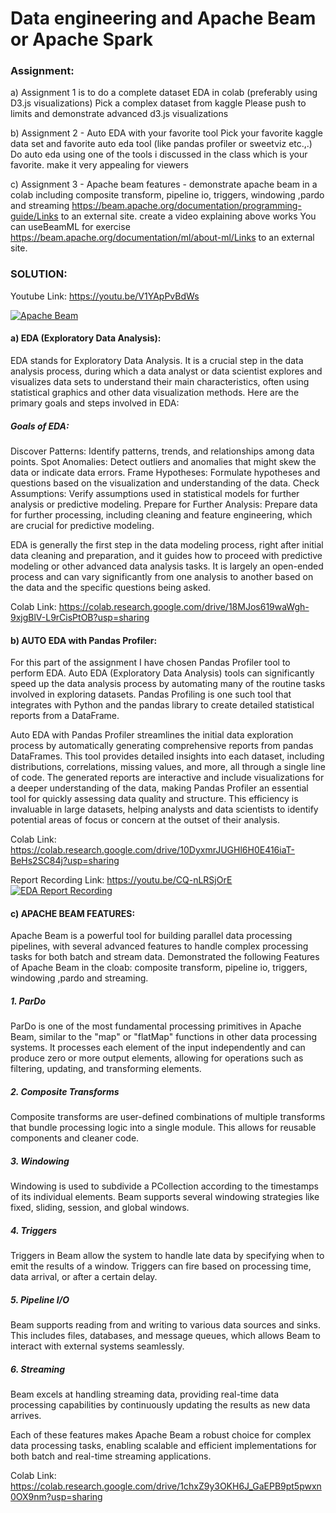 # Data engineering and Apache Beam or Apache Spark

### Assignment:
a) Assignment 1 is to do a complete dataset EDA in colab (preferably using D3.js visualizations)
Pick a complex dataset from kaggle 
Please push to limits and demonstrate advanced d3.js visualizations 

b) Assignment 2 - Auto EDA with your favorite tool
Pick your favorite kaggle data set and favorite auto eda tool (like pandas profiler or sweetviz etc.,.) 
Do auto eda using one of the tools i discussed in the class which is your favorite. make it very appealing for viewers

c) Assignment 3 - Apache beam features - demonstrate apache beam in a colab including composite transform, pipeline io, triggers, windowing ,pardo and streaming
https://beam.apache.org/documentation/programming-guide/Links to an external site.
create a video explaining above works 
You can useBeamML for exercise https://beam.apache.org/documentation/ml/about-ml/Links to an external site.

### SOLUTION:

Youtube Link: https://youtu.be/V1YApPvBdWs 

[![Apache Beam](https://img.youtube.com/vi/V1YApPvBdWs/0.jpg)](https://www.youtube.com/watch?v=V1YApPvBdWs)

#### a) EDA (Exploratory Data Analysis):

EDA stands for Exploratory Data Analysis. It is a crucial step in the data analysis process, during which a data analyst or data scientist explores and visualizes data sets to understand their main characteristics, often using statistical graphics and other data visualization methods. Here are the primary goals and steps involved in EDA:

##### Goals of EDA:
Discover Patterns: Identify patterns, trends, and relationships among data points.
Spot Anomalies: Detect outliers and anomalies that might skew the data or indicate data errors.
Frame Hypotheses: Formulate hypotheses and questions based on the visualization and understanding of the data.
Check Assumptions: Verify assumptions used in statistical models for further analysis or predictive modeling.
Prepare for Further Analysis: Prepare data for further processing, including cleaning and feature engineering, which are crucial for predictive modeling.

EDA is generally the first step in the data modeling process, right after initial data cleaning and preparation, and it guides how to proceed with predictive modeling or other advanced data analysis tasks. It is largely an open-ended process and can vary significantly from one analysis to another based on the data and the specific questions being asked.

Colab Link: https://colab.research.google.com/drive/18MJos619waWgh-9xjgBlV-L9rCisPtOB?usp=sharing 

#### b) AUTO EDA with Pandas Profiler:

For this part of the assignment I have chosen Pandas Profiler tool to perform EDA. Auto EDA (Exploratory Data Analysis) tools can significantly speed up the data analysis process by automating many of the routine tasks involved in exploring datasets. Pandas Profiling is one such tool that integrates with Python and the pandas library to create detailed statistical reports from a DataFrame.

Auto EDA with Pandas Profiler streamlines the initial data exploration process by automatically generating comprehensive reports from pandas DataFrames. This tool provides detailed insights into each dataset, including distributions, correlations, missing values, and more, all through a single line of code. The generated reports are interactive and include visualizations for a deeper understanding of the data, making Pandas Profiler an essential tool for quickly assessing data quality and structure. This efficiency is invaluable in large datasets, helping analysts and data scientists to identify potential areas of focus or concern at the outset of their analysis.

Colab Link: https://colab.research.google.com/drive/10DyxmrJUGHl6H0E416iaT-BeHs2SC84j?usp=sharing 

Report Recording Link: https://youtu.be/CQ-nLRSjOrE 
[![EDA Report Recording](https://img.youtube.com/vi/CQ-nLRSjOrE/0.jpg)](https://www.youtube.com/watch?v=CQ-nLRSjOrE)


#### c) APACHE BEAM FEATURES:

Apache Beam is a powerful tool for building parallel data processing pipelines, with several advanced features to handle complex processing tasks for both batch and stream data. Demonstrated the following Features of Apache Beam in the cloab: composite transform, pipeline io, triggers, windowing ,pardo and streaming.

##### 1. ParDo
ParDo is one of the most fundamental processing primitives in Apache Beam, similar to the "map" or "flatMap" functions in other data processing systems. It processes each element of the input independently and can produce zero or more output elements, allowing for operations such as filtering, updating, and transforming elements.

##### 2. Composite Transforms
Composite transforms are user-defined combinations of multiple transforms that bundle processing logic into a single module. This allows for reusable components and cleaner code.

##### 3. Windowing
Windowing is used to subdivide a PCollection according to the timestamps of its individual elements. Beam supports several windowing strategies like fixed, sliding, session, and global windows.

##### 4. Triggers
Triggers in Beam allow the system to handle late data by specifying when to emit the results of a window. Triggers can fire based on processing time, data arrival, or after a certain delay.

##### 5. Pipeline I/O
Beam supports reading from and writing to various data sources and sinks. This includes files, databases, and message queues, which allows Beam to interact with external systems seamlessly.

##### 6. Streaming
Beam excels at handling streaming data, providing real-time data processing capabilities by continuously updating the results as new data arrives.

Each of these features makes Apache Beam a robust choice for complex data processing tasks, enabling scalable and efficient implementations for both batch and real-time streaming applications.

Colab Link: https://colab.research.google.com/drive/1chxZ9y3OKH6J_GaEPB9pt5pwxn0OX9nm?usp=sharing 





